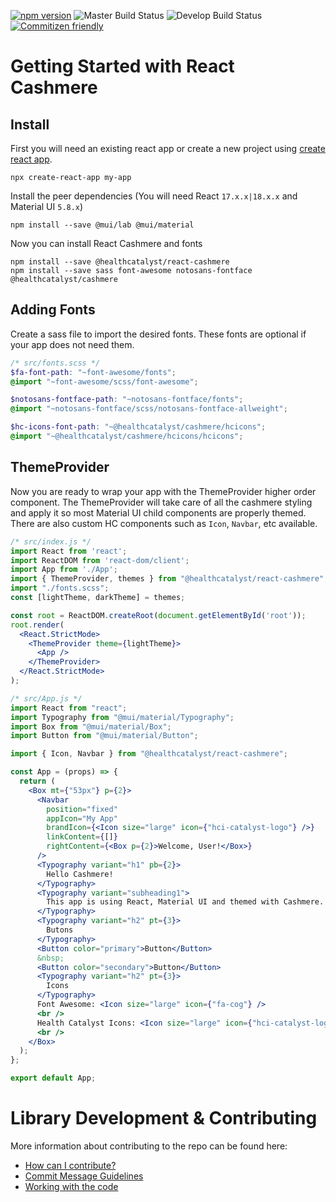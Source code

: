 [![npm version](https://badge.fury.io/js/@healthcatalyst%2Freact-cashmere.svg)](https://www.npmjs.com/package/@healthcatalyst/react-cashmere)
![Master Build Status](https://dev.azure.com/healthcatalyst/CAP/_apis/build/status/HealthCatalyst.react-cashmere?branchName=master)
![Develop Build Status](https://dev.azure.com/healthcatalyst/CAP/_apis/build/status/HealthCatalyst.react-cashmere?branchName=dev)
[![Commitizen friendly](https://img.shields.io/badge/commitizen-friendly-brightgreen.svg)](http://commitizen.github.io/cz-cli/)
# Getting Started with React Cashmere

## Install

First you will need an existing react app or create a new project using [create react app](https://reactjs.org/docs/create-a-new-react-app.html).

```
npx create-react-app my-app
```

Install the peer dependencies (You will need React `17.x.x|18.x.x` and Material UI `5.8.x`)

```shell
npm install --save @mui/lab @mui/material
```

Now you can install React Cashmere and fonts

```
npm install --save @healthcatalyst/react-cashmere
npm install --save sass font-awesome notosans-fontface @healthcatalyst/cashmere
```

## Adding Fonts

Create a sass file to import the desired fonts. These fonts are optional if your app does not need them.

```scss
/* src/fonts.scss */
$fa-font-path: "~font-awesome/fonts";
@import "~font-awesome/scss/font-awesome";

$notosans-fontface-path: "~notosans-fontface/fonts";
@import "~notosans-fontface/scss/notosans-fontface-allweight";

$hc-icons-font-path: "~@healthcatalyst/cashmere/hcicons";
@import "~@healthcatalyst/cashmere/hcicons/hcicons";
```

## ThemeProvider 

Now you are ready to wrap your app with the ThemeProvider higher order component.
The ThemeProvider will take care of all the cashmere styling and apply it so most Material UI child components are properly themed. There are also custom HC components such as `Icon`, `Navbar`, etc available.

```jsx
/* src/index.js */
import React from 'react';
import ReactDOM from 'react-dom/client';
import App from './App';
import { ThemeProvider, themes } from "@healthcatalyst/react-cashmere";
import "./fonts.scss";
const [lightTheme, darkTheme] = themes;

const root = ReactDOM.createRoot(document.getElementById('root'));
root.render(
  <React.StrictMode>
    <ThemeProvider theme={lightTheme}>
      <App />
    </ThemeProvider>
  </React.StrictMode>
);
```

```jsx
/* src/App.js */
import React from "react";
import Typography from "@mui/material/Typography";
import Box from "@mui/material/Box";
import Button from "@mui/material/Button";

import { Icon, Navbar } from "@healthcatalyst/react-cashmere";

const App = (props) => {
  return (
    <Box mt={"53px"} p={2}>
      <Navbar
        position="fixed"
        appIcon="My App"
        brandIcon={<Icon size="large" icon={"hci-catalyst-logo"} />}
        linkContent={[]}
        rightContent={<Box p={2}>Welcome, User!</Box>}
      />
      <Typography variant="h1" pb={2}>
        Hello Cashmere!
      </Typography>
      <Typography variant="subheading1">
        This app is using React, Material UI and themed with Cashmere.
      </Typography>
      <Typography variant="h2" pt={3}>
        Butons
      </Typography>
      <Button color="primary">Button</Button>
      &nbsp;
      <Button color="secondary">Button</Button>
      <Typography variant="h2" pt={3}>
        Icons
      </Typography>
      Font Awesome: <Icon size="large" icon={"fa-cog"} />
      <br />
      Health Catalyst Icons: <Icon size="large" icon={"hci-catalyst-logo"} />
      <br />
    </Box>
  );
};

export default App;
```

# Library Development & Contributing

More information about contributing to the repo can be found here:
- [How can I contribute?](CONTRIBUTING.md#how-can-i-contribute)
- [Commit Message Guidelines](CONTRIBUTING.md#commit-message-guidelines)
- [Working with the code](CONTRIBUTING.md#working-with-the-code)
